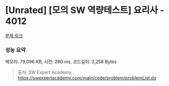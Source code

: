 # [Unrated] [모의 SW 역량테스트] 요리사 - 4012 

[문제 링크](https://swexpertacademy.com/main/code/problem/problemDetail.do?contestProbId=AWIeUtVakTMDFAVH) 

### 성능 요약

메모리: 79,096 KB, 시간: 280 ms, 코드길이: 2,258 Bytes



> 출처: SW Expert Academy, https://swexpertacademy.com/main/code/problem/problemList.do